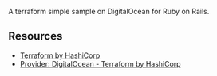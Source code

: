 A terraform simple sample on DigitalOcean for Ruby on Rails. 

Resources
---
- [Terraform by HashiCorp](https://terraform.io/)
- [Provider: DigitalOcean - Terraform by HashiCorp](https://terraform.io/docs/providers/do/index.html)

